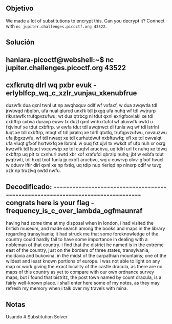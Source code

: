 ## Objetivo
We made a lot of substitutions to encrypt this. Can you decrypt it? Connect with `nc jupiter.challenges.picoctf.org 43522`.
## Solución
haniara-picoctf@webshell:~$ nc jupiter.challenges.picoctf.org 43522
-------------------------------------------------------------------------------
cxfkrutq dlrl wq pxbr evuk - erlyblfcp_wq_c_xzlr_vunjau_xkenubfrue
-------------------------------------------------------------------------------
duzwfk dua qxnl twnl ut np awqhxquv odlf wf vxfaxf, w dua zwqwtla tdl jrwtwqd nbqlbn, ufa nual qlurcd unxfk tdl jxxgq ufa nuhq wf tdl vwjrurp rlkurawfk trufqpvzufwu; wt dua qtrbcg nl tdut qxnl exrlgfxovlakl xe tdl cxbftrp cxbva duravp euwv tx duzl qxnl wnhxrtufcl wf aluvwfk owtd u fxjvlnuf xe tdut cxbftrp. w ewfa tdut tdl awqtrwct dl funla wq wf tdl lstrlnl luqt xe tdl cxbftrp, mbqt xf tdl jxralrq xe tdrll qtutlq, trufqpvzufwu, nxvauzwu ufa jbgxzwfu, wf tdl nwaqt xe tdl curhutdwuf nxbftuwfq; xfl xe tdl owvalqt ufa vluqt gfxof hxrtwxfq xe lbrxhl. w ouq fxt ujvl tx vwkdt xf ufp nuh xr oxrg kwzwfk tdl lsuct vxcuvwtp xe tdl cuqtvl arucbvu, uq tdlrl url fx nuhq xe tdwq cxbftrp uq plt tx cxnhurl owtd xbr xof xrafufcl qbrzlp nuhq; jbt w exbfa tdut jwqtrwti, tdl hxqt txof funla jp cxbft arucbvu, wq u euwrvp olvv-gfxof hvucl. w qduvv lftlr dlrl qxnl xe np fxtlq, uq tdlp nup rlerlqd np nlnxrp odlf w tuvg xzlr np truzlvq owtd nwfu.

Decodificado: -------------------------------------------------------------------------------
congrats here is your flag - frequency_is_c_over_lambda_ogfmaunraf
-------------------------------------------------------------------------------
having had some time at my disposal when in london, i had visited the british museum, and made search among the books and maps in the library regarding transylvania; it had struck me that some foreknowledge of the country could hardly fail to have some importance in dealing with a nobleman of that country. i find that the district he named is in the extreme east of the country, just on the borders of three states, transylvania, moldavia and bukovina, in the midst of the carpathian mountains; one of the wildest and least known portions of europe. i was not able to light on any map or work giving the exact locality of the castle dracula, as there are no maps of this country as yet to compare with our own ordnance survey maps; but i found that bistritz, the post town named by count dracula, is a fairly well-known place. i shall enter here some of my notes, as they may refresh my memory when i talk over my travels with mina.

## Notas
Usando # Substitution Solver